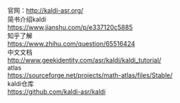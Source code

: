 官网：http://kaldi-asr.org/ <br>
简书介绍kaldi <br>
https://www.jianshu.com/p/e337120c5885 <br>
知乎了解 <br>
https://www.zhihu.com/question/65516424 <br>
中文文档 <br>
http://www.geekidentity.com/asr/kaldi/kaldi_tutorial/ <br>
atlas <br>
https://sourceforge.net/projects/math-atlas/files/Stable/ <br>
kaldi仓库 <br>
https://github.com/kaldi-asr/kaldi <br>
